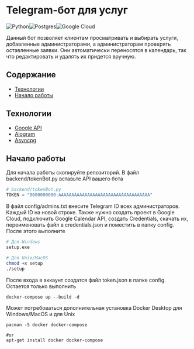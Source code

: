 # Telegram-бот для услуг
![Python](https://img.shields.io/badge/python-3670A0?style=for-the-badge&logo=python&logoColor=ffdd54)![Postgres](https://img.shields.io/badge/postgres-%23316192.svg?style=for-the-badge&logo=postgresql&logoColor=white)![Google Cloud](https://img.shields.io/badge/GoogleCloud-%234285F4.svg?style=for-the-badge&logo=google-cloud&logoColor=white)

Данный бот позволяет клиентам просматривать и выбирать услуги, добавленные администраторами, а администраторам проверять оставленные заявки. Они автоматически переносятся в календарь, так что редактировать и удалять их придется вручную.

## Содержание
- [Технологии](#технологии)
- [Начало работы](#начало-работы)

## Технологии
- [Google API](https://github.com/googleapis/google-api-python-client)
- [Aiogram](https://github.com/aiogram/aiogram)
- [Asyncpg](https://github.com/MagicStack/asyncpg)

## Начало работы
Для начала работы скопируйте репозиторий. В файл backend/tokenBot.py вставьте API вашего бота
```py
# backend/tokenBot.py
TOKEN = "0000000000:AAAAAAAAAAAAAAAAAAAAAAAAAAAAAAAAAAA"
```
В файл config/admins.txt внесите Telegram ID всех администраторов. Каждый ID на новой строке.
Также нужно создать проект в Google Cloud, подключить Google Calendar API, создать Credentials, скачать их, переименовать файл в credentials.json и поместить в папку config.
После этого выполните
```sh
# Для Windows
setup.exe

# Для Unix/MacOS
chmod +x setup
./setup
```

После входа в аккаунт создатся файл token.json в папке config. Остается только выполнить
```shell
docker-compose up --build -d
```
Может потребоваться дополнительная установка Docker Desktop для Windows/MacOS и для Unix
```shell
pacman -S docker docker-compose

#or
apt-get install docker docker-compose
```
